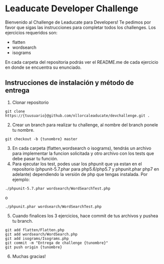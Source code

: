 # Leaducate Developer Challenge
Bienvenido al Challenge de Leaducate para Developers! Te pedimos por favor que sigas las instrucciones para completar todos los challenges. Los ejercicios requeridos son:

- flatten
- wordsearch
- isograms

En cada carpeta del repositoria podrás ver el README.me de cada ejercicio en donde se encuentra su enunciado.

## Instrucciones de instalación y método de entrega

1. Clonar repositorio
```
git clone https://{tuusuario}@github.com/nllorcaleaducate/devchallenge.git .
```
2. Crear un branch para realizar tu challenge, al nombre del branch ponele tu nombre.
```
git checkout -b {tunombre} master
```
3. En cada carpeta (flatten,wordsearch o isograms), tendrás un archivo para implementar la funcion solicitada y otro archivo con los tests que debe pasar tu función.
4. Para ejecutar los test, podes usar los phpunit que ya estan en el repositorio (phpunit-5.7.phar para php5.6/php5.7 y phpunit.phar php7 en adelante) dependiendo la versión de php que tengas instalada. Por ejemplo:
```
./phpunit-5.7.phar wordsearch/WordSearchTest.php
```
o
```
./phpunit.phar wordsearch/WordSearchTest.php
```
5. Cuando finalices los 3 ejercicios, hace commit de tus archivos y pushea tu branch.
```
git add flatten/Flatten.php
git add wordsearch/WordSearch.php
git add isograms/Isograms.php
git commit -m "Entrega de challenge {tunombre}"
git push origin {tunombre}

```
6. Muchas gracias!

